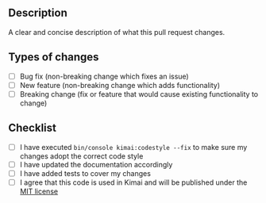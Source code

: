 ## Description
A clear and concise description of what this pull request changes.

## Types of changes
- [ ] Bug fix (non-breaking change which fixes an issue)
- [ ] New feature (non-breaking change which adds functionality)
- [ ] Breaking change (fix or feature that would cause existing functionality to change)

## Checklist
- [ ] I have executed `bin/console kimai:codestyle --fix` to make sure my changes adopt the correct code style
- [ ] I have updated the documentation accordingly
- [ ] I have added tests to cover my changes
- [ ] I agree that this code is used in Kimai and will be published under the [MIT license](https://github.com/kevinpapst/kimai2/blob/master/LICENSE)
